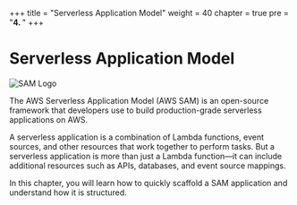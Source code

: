 +++
title = "Serverless Application Model"
weight = 40
chapter = true
pre = "<b>4. </b>"
+++


# Serverless Application Model

![SAM Logo](/images/sam/sam-mascot.png)

The AWS Serverless Application Model (AWS SAM) is an open-source framework that developers use to build production-grade serverless applications on AWS.

A serverless application is a combination of Lambda functions, event sources, and other resources that work together to perform tasks. But a serverless application is more than just a Lambda function—it can include additional resources such as APIs, databases, and event source mappings.

In this chapter, you will learn how to quickly scaffold a SAM application and understand how it is structured.
